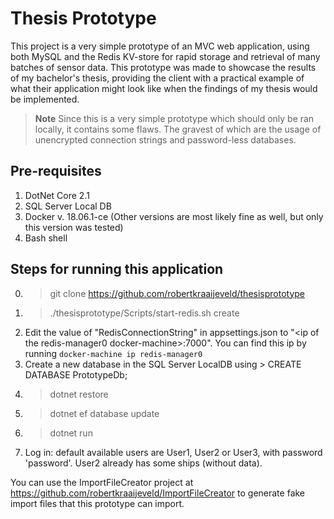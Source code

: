 Thesis Prototype
========================

This project is a very simple prototype of an MVC web application, using both MySQL and the Redis KV-store for rapid storage and retrieval of many batches of sensor data. This prototype was made to showcase the results of my bachelor's thesis, providing the client with a practical example of what their application might look like when the findings of my thesis would be implemented.

> __Note__
> Since this is a very simple prototype which should only be ran locally, it contains some flaws. The gravest of which are the usage of unencrypted connection strings and password-less databases. 

Pre-requisites
-----------------------------------------
1. DotNet Core 2.1
2. SQL Server Local DB
3. Docker v. 18.06.1-ce (Other versions are most likely fine as well, but only this version was tested)
4. Bash shell

Steps for running this application
-----------------------------------------
0. > git clone https://github.com/robertkraaijeveld/thesisprototype
1. > ./thesisprototype/Scripts/start-redis.sh create
2. Edit the value of "RedisConnectionString" in appsettings.json to "&lt;ip of the redis-manager0 docker-machine&gt;:7000". You can find this ip by running `docker-machine ip redis-manager0`
3. Create a new database in the SQL Server LocalDB using > CREATE DATABASE PrototypeDb;
4. > dotnet restore
5. > dotnet ef database update
6. > dotnet run
7. Log in: default available users are User1, User2 or User3, with password 'password'. User2  already has some ships (without data).

You can use the ImportFileCreator project at https://github.com/robertkraaijeveld/ImportFileCreator to generate fake import files that this prototype can import. 
